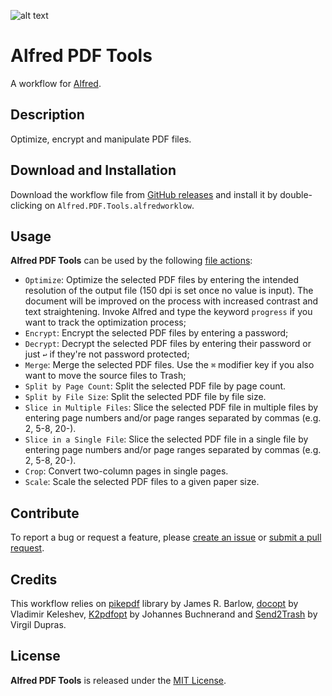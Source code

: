 ![alt text](src/icon.png)

# Alfred PDF Tools

A workflow for [Alfred][1].

## Description

Optimize, encrypt and manipulate PDF files.

## Download and Installation

Download the workflow file from [GitHub releases][2] and install it by double-clicking on `Alfred.PDF.Tools.alfredworklow`.

## Usage

**Alfred PDF Tools** can be used by the following [file actions][3]:

* `Optimize`: Optimize the selected PDF files by entering the intended resolution of the output file (150 dpi is set once no value is input). The document will be improved on the process with increased contrast and text straightening. Invoke Alfred and type the keyword `progress` if you want to track the optimization process;
* `Encrypt`: Encrypt the selected PDF files by entering a password;
* `Decrypt`: Decrypt the selected PDF files by entering their password or just `↩` if they're not password protected;
* `Merge`: Merge the selected PDF files. Use the `⌘` modifier key if you also want to move the source files to Trash;
* `Split by Page Count`: Split the selected PDF file by page count.
* `Split by File Size`: Split the selected PDF file by file size.
* `Slice in Multiple Files`: Slice the selected PDF file in multiple files by entering page numbers and/or page ranges separated by commas (e.g. 2, 5-8, 20-).
* `Slice in a Single File`: Slice the selected PDF file in a single file by entering page numbers and/or page ranges separated by commas (e.g. 2, 5-8, 20-).
* `Crop`: Convert two-column pages in single pages.
* `Scale`: Scale the selected PDF files to a given paper size.

## Contribute

To report a bug or request a feature, please [create an issue][4] or [submit a pull request][5].

## Credits

This workflow relies on [pikepdf][6] library by James R. Barlow, [docopt][7] by  Vladimir Keleshev, [K2pdfopt][8] by Johannes Buchnerand and [Send2Trash][9] by Virgil Dupras.

## License

**Alfred PDF Tools** is released under the [MIT License][10].

[1]:http://www.alfredapp.com/
[2]:https://github.com/xilopaint/alfred-pdf-tools/releases/latest
[3]:https://www.alfredapp.com/blog/tips-and-tricks/file-actions-from-alfred-or-finder/
[4]:https://github.com/xilopaint/alfred-pdf-tools/issues
[5]:https://github.com/xilopaint/alfred-pdf-tools/pulls
[6]:https://github.com/pikepdf/pikepdf
[7]:https://github.com/docopt/docopt
[8]:http://www.willus.com/k2pdfopt/
[9]:https://github.com/hsoft/send2trash
[10]:https://opensource.org/licenses/MIT
